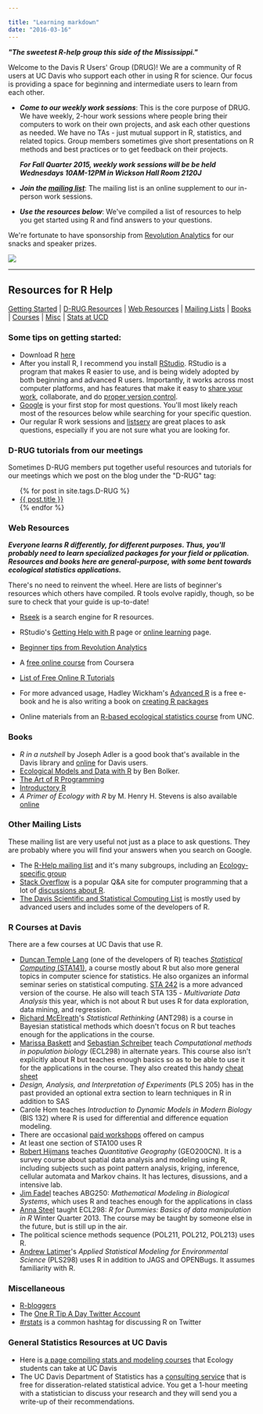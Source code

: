 ```yaml
---

title: "Learning markdown"
date: "2016-03-16"
---
```




***"The sweetest R-help group this side of the Mississippi."***

Welcome to the Davis R Users' Group (DRUG)!  We are a community of R users at UC Davis who support each other in using R for science. Our focus is providing a space for beginning and intermediate users to learn from each other.

-   ***Come to our weekly work sessions***: This is the core purpose of DRUG.  We have weekly, 2-hour work sessions where people bring their computers to work on their own projects, and ask each other questions as needed.  We have no TAs - just mutual support in R, statistics, and related topics.  Group members sometimes give short presentations on R methods and best practices or to get feedback on their projects.

    ***For Fall Quarter 2015, weekly work sessions will be be held Wednesdays 10AM-12PM in Wickson Hall Room 2120J***

 - ***Join the [mailing list](https://groups.google.com/d/forum/davis-rug)***: The mailing list is an online supplement to our in-person work sessions.
 
 - ***Use the resources below***: We've compiled a list of resources to help you get started using R and find answers to your questions.
 
We're fortunate to have sponsorship from [Revolution Analytics](http://www.revolutionanalytics.com/) for our snacks and speaker prizes.

[![](http://dl.dropbox.com/u/3356641/blogstuff/RevolutionAnalytics_logo_374x87_trans.png)](http://www.revolutionanalytics.com/)

-------

## Resources for R Help

[Getting Started](#some-tips-on-getting-started) \| [D-RUG Resources](#d-rug-resources) \| [Web Resources](#web-resources) \| [Mailing Lists](#other-mailing-lists) \| [Books](#books) \| [Courses](#r-courses-at-davis) \| [Misc](#miscellaneous) \| [Stats at UCD](#general-statistics-resources-at-uc-davis)


### Some tips on getting started:

 - Download R [here](http://cran.cs.wwu.edu/)
 - After you install R, I recommend you install [RStudio](http://www.rstudio.org/).  RStudio is a program that makes R easier to use, and is being widely adopted by both beginning and advanced R users. Importantly, it works across most computer platforms, and has features that make it easy to [share your work](http://rpubs.com/), collaborate, and do [proper version control](http://rstudio.org/docs/version_control/overview). 
 - [Google](http://www.google.com) is your first stop for most questions.  You'll most likely reach most of the resources below while searching for your specific question.
 - Our regular R work sessions and [listserv](https://groups.google.com/d/forum/davis-rug) are great places to ask questions, especially if you are not sure what you are looking for.

### D-RUG tutorials from our meetings

Sometimes D-RUG members put together useful resources and tutorials for our meetings which we post on the blog under the "D-RUG" tag:

<ul>
    {% for post in site.tags.D-RUG  %}
<li><a href="{{ post.url }}">{{ post.title }}</a></li>
    {% endfor %}
</ul>

### Web Resources

***Everyone learns R differently, for different purposes. Thus, you'll probably need to learn specialized packages for your field or pplication. Resources and books here are general-purpose, with some bent towards ecological statistics applications.***

There's no need to reinvent the wheel.  Here are lists of beginner's resources which others have compiled. R tools evolve rapidly, though, so be sure to check that your guide is up-to-date!

 - [Rseek](http://rseek.org/) is a search engine for R resources.
 - RStudio's [Getting Help with R](http://www.rstudio.org/docs/help_with_r) page or [online learning](http://www.rstudio.com/resources/training/online-learning/#R) page.

 - [Beginner tips from Revolution Analytics](http://blog.revolutionanalytics.com/beginner-tips/) 
 - A [free online course](https://www.coursera.org/course/rprog) from Coursera
 - [List of Free Online R Tutorials](http://pairach.com/2012/06/17/r_tutorials_non-uni/)

 - For more advanced usage, Hadley Wickham's [Advanced R](http://adv-r.had.co.nz/) is a free e-book and he is also writing a book on [creating R packages](http://r-pkgs.had.co.nz/)
 
 - Online materials from an [R-based ecological statistics course](http://www.unc.edu/courses/2010fall/ecol/563/001/index.html) from UNC.
 
### Books

 - *R in a nutshell* by Joseph Adler is a good book that's available in the Davis library and [online](http://proquest.safaribooksonline.com/9781449377502) for Davis users.
 - [Ecological Models and Data with R](http://ms.mcmaster.ca/~bolker/emdbook/) by Ben Bolker.
 - [The Art of R Programming](http://www.nostarch.com/artofr.htm)
 - [Introductory R](http://www.introductoryr.co.uk/)
 - *A Primer of Ecology with R* by M. Henry H. Stevens is also available [online](http://www.springerlink.com/content/l48073/?p=6e7edb19e2964135bb5b67aa016171de&pi=15#section=64711&page=5&locus=0)

### Other Mailing Lists

These mailing list are very useful not just as a place to ask questions.  They are probably where you will find your answers when you search on Google.

 - The [R-Help mailing list](http://www.r-project.org/mail.html) and it's many subgroups, including an [Ecology-specific group](https://stat.ethz.ch/mailman/listinfo/r-sig-ecology)
 - [Stack Overflow](http://stackoverflow.com/) is a popular Q&A site for computer programming that a lot of [discussions about R](http://stackoverflow.com/questions/tagged/r).
 - [The Davis Scientific and Statistical Computing List](https://lists.ucdavis.edu/sympa/info/statscicomp) is mostly used by advanced users and includes some of the developers of R.
 
### R Courses at Davis

There are a few courses at UC Davis that use R.

 - [Duncan Temple Lang](http://www.stat.ucdavis.edu/~duncan/) (one of the developers of R) teaches [*Statistical Computing* (STA141)](http://eeyore.ucdavis.edu/stat141/), a course mostly about R but also more general topics in computer science for statistics. He also organizes an informal seminar series on statistical computing.  [STA 242](http://eeyore.ucdavis.edu/stat242/) is a more advanced version of the course.  He also will teach STA 135 - *Multivariate Data Analysis* this year, which is not about R but uses R for data exploration, data mining, and regression.
 - [Richard McElreath](http://xcelab.net/rm/)'s *Statistical Rethinking* (ANT298) is a course in Bayesian statistical methods which doesn't focus on R but teaches enough for the applications in the course.
 - [Marissa Baskett](http://www.des.ucdavis.edu/faculty/baskett/) and [Sebastian Schreiber](http://www-eve.ucdavis.edu/sschreiber/) teach *Computational methods in population biology* (ECL298) in alternate years. This course also isn't explicitly about R but teaches enough basics so as to be able to use it for the applications in the course.  They also created this handy [cheat sheet](http://www.des.ucdavis.edu/faculty/baskett/downloads/Rcommands.pdf)
 - *Design, Analysis, and Interpretation of Experiments* (PLS 205) has in the past provided an optional extra section to learn techniques in R in addition to SAS
 - Carole Hom teaches *Introduction to Dynamic Models in Modern Biology* (BIS 132) where R is used for differential and difference equation modeling.
 - There are occasional [paid workshops](http://www.hafnerconsulting.com/ucd2012/) offered on campus
 - At least one section of STA100 uses R
 - [Robert Hijmans](http://www.des.ucdavis.edu/FacultyInfo.aspx?ID_Number=83) teaches *Quantitative Geography* (GEO200CN).  It is a survey course about spatial data analysis and modeling using R, including subjects such as point pattern analysis, kriging, inference, cellular automata and Markov chains. It has lectures, disussions, and a intensive lab.
 - [Jim Fadel](http://animalscience.ucdavis.edu/faculty/fadel/) teaches ABG250: *Mathematical Modeling in Biological Systems*, which uses R and teaches enough for the applications in class
 - [Anna Steel](http://biotelemetry.ucdavis.edu/pages/bio_Steel.asp) taught ECL298: *R for Dummies: Basics of data manipulation in R* Winter Quarter 2013. The course may be taught by someone else in the future, but is still up in the air.
 - The political science methods sequence (POL211, POL212, POL213) uses R.
 - [Andrew Latimer](http://www.plantsciences.ucdavis.edu/faculty/latimer/index.htm)'s *Applied Statistical Modeling for Environmental Science* (PLS298) uses R in addition to JAGS and OPENBugs. It assumes familiarity with R.
 
### Miscellaneous

 - [R-bloggers](http://www.r-bloggers.com/)
 - The [One R Tip A Day Twitter Account](https://twitter.com/RLangTip)
 - [#rstats](https://twitter.com/#!/search/%23rstats?q=%23rstats) is a common hashtag for discussing R on Twitter

### General Statistics Resources at UC Davis

 - Here is [a page compiling stats and modeling courses](stats.html) that Ecology students can take at UC Davis
 - The UC Davis Department of Statistics has a [consulting service](http://anson.ucdavis.edu/stats-lab/services) that is free for disseration-related statistical advice.  You get a 1-hour meeting with a statistician to discuss your research and they will send you a write-up of their recommendations.


